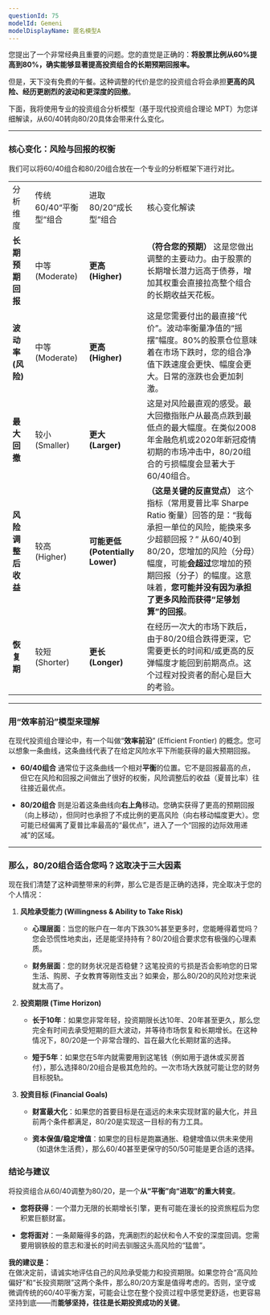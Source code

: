 ```yaml
---
questionId: 75
modelId: Gemeni
modelDisplayName: 匿名模型A
---
```

您提出了一个非常经典且重要的问题。您的直觉是正确的：**将股票比例从60%提高到80%，确实能够显著提高投资组合的长期预期回报率。**

但是，天下没有免费的午餐。这种调整的代价是您的投资组合将会承担**更高的风险、经历更剧烈的波动和更深度的回撤**。

下面，我将使用专业的投资组合分析模型（基于现代投资组合理论 MPT）为您详细解读，从60/40转向80/20具体会带来什么变化。

---

### **核心变化：风险与回报的权衡**

我们可以将60/40组合和80/20组合放在一个专业的分析框架下进行对比。

|   |   |   |   |
|---|---|---|---|
|分析维度|传统60/40“平衡型”组合|进取80/20“成长型”组合|核心变化解读|
|**长期预期回报**|中等 (Moderate)|**更高 (Higher)**|**（符合您的预期）** 这是您做出调整的主要动力。由于股票的长期增长潜力远高于债券，增加其权重会直接拉高整个组合的长期收益天花板。|
|**波动率 (风险)**|中等 (Moderate)|**更高 (Higher)**|这是您需要付出的最直接“代价”。波动率衡量净值的“摇摆”幅度。80%的股票仓位意味着在市场下跌时，您的组合净值下跌速度会更快、幅度会更大。日常的涨跌也会更加刺激。|
|**最大回撤**|较小 (Smaller)|**更大 (Larger)**|这是对风险最直观的感受。最大回撤指账户从最高点跌到最低点的最大幅度。在类似2008年金融危机或2020年新冠疫情初期的市场冲击中，80/20组合的亏损幅度会显著大于60/40组合。|
|**风险调整后收益**|较高 (Higher)|**可能更低 (Potentially Lower)**|**（这是关键的反直觉点）** 这个指标（常用夏普比率 Sharpe Ratio 衡量）回答的是：“我每承担一单位的风险，能换来多少超额回报？” 从60/40到80/20，您增加的风险（分母）幅度，可能**会超过**您增加的预期回报（分子）的幅度。这意味着，**您可能并没有因为承担了更多风险而获得“足够划算”的回报**。|
|**恢复期**|较短 (Shorter)|**更长 (Longer)**|在经历一次大的市场下跌后，由于80/20组合跌得更深，它需要更长的时间和/或更高的反弹幅度才能回到前期高点。这个过程对投资者的耐心是巨大的考验。|

---

### **用“效率前沿”模型来理解**

在现代投资组合理论中，有一个叫做“**效率前沿**” (Efficient Frontier) 的概念。您可以想象一条曲线，这条曲线代表了在给定风险水平下所能获得的最大预期回报。

- **60/40组合** 通常位于这条曲线一个相对**平衡**的位置。它不是回报最高的点，但它在风险和回报之间做出了很好的权衡，风险调整后的收益（夏普比率）往往接近最优点。
    
- **80/20组合** 则是沿着这条曲线向**右上角**移动。您确实获得了更高的预期回报（向上移动），但同时也承担了不成比例的更高风险（向右移动幅度更大）。您可能已经偏离了夏普比率最高的“最优点”，进入了一个“回报的边际效用递减”的区域。
    

---

### **那么，80/20组合适合您吗？这取决于三大因素**

现在我们清楚了这种调整带来的利弊，那么它是否是正确的选择，完全取决于您的个人情况：

1. **风险承受能力 (Willingness & Ability to Take Risk)**
    
    - **心理层面**：当您的账户在一年内下跌30%甚至更多时，您能睡得着觉吗？您会恐慌性地卖出，还是能坚持持有？80/20组合要求您有极强的心理素质。
        
    - **财务层面**：您的财务状况是否稳健？这笔投资的亏损是否会影响您的日常生活、购房、子女教育等刚性支出？如果会，那么80/20的风险对您来说就太高了。
        
2. **投资期限 (Time Horizon)**
    
    - **长于10年**：如果您非常年轻，投资期限长达10年、20年甚至更久，那么您完全有时间去承受短期的巨大波动，并等待市场恢复和长期增长。在这种情况下，80/20是一个非常合理的、旨在最大化长期财富的选择。
        
    - **短于5年**：如果您在5年内就需要用到这笔钱（例如用于退休或买房首付），那么选择80/20组合是极其危险的。一次市场大跌就可能让您的财务目标脱轨。
        
3. **投资目标 (Financial Goals)**
    
    - **财富最大化**：如果您的首要目标是在遥远的未来实现财富的最大化，并且前两个条件都满足，80/20是实现这一目标的有力工具。
        
    - **资本保值/稳定增值**：如果您的目标是跑赢通胀、稳健增值以供未来使用（如退休生活费），那么60/40甚至更保守的50/50可能是更合适的选择。
        

### **结论与建议**

将投资组合从60/40调整为80/20，是一个**从“平衡”向“进取”的重大转变**。

- **您将获得**：一个潜力无限的长期增长引擎，更有可能在漫长的投资旅程后为您积累巨额财富。
    
- **您将面对**：一条颠簸得多的路，充满剧烈的起伏和令人不安的深度回调。您需要用钢铁般的意志和漫长的时间去驯服这头高风险的“猛兽”。
    

**我的建议是：**  
在做决定前，请诚实地评估自己的风险承受能力和投资期限。如果您符合“高风险偏好”和“长投资期限”这两个条件，那么80/20方案是值得考虑的。否则，坚守或微调传统的60/40平衡方案，可能会让您在整个投资过程中感觉更舒适，也更容易坚持到底——而**能够坚持，往往是长期投资成功的关键**。